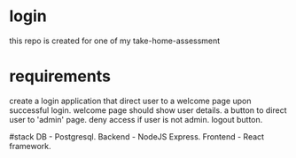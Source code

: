 # login
this repo is created for one of my take-home-assessment

# requirements
create a login application that direct user to a welcome page upon successful login. 
welcome page should show user details. 
a button to direct user to 'admin' page. 
deny access if user is not admin. 
logout button. 

#stack
DB - Postgresql. 
Backend - NodeJS Express. 
Frontend - React framework. 
